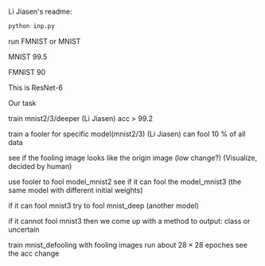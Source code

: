 Li Jiasen's readme:

```bash
python inp.py
```

run FMNIST or MNIST

MNIST 99.5

FMNIST 90

This is ResNet-6




Our task

train mnist2/3/deeper (Li Jiasen)
acc > 99.2

train a fooler for specific model(mnist2/3)  (Li Jiasen)
can fool 10 % of all data

see if the fooling image looks like the origin image (low change?)
(Visualize, decided by human)

use fooler to fool model_mnist2
see if it can fool the model_mnist3 (the same model with different initial weights)

if it can fool mnist3
try to fool mnist_deep (another model)

if it cannot fool mnist3
then we come up with a method to output: class or uncertain

train mnist_defooling with fooling images run about  $28 \times 28$ epoches
see the acc change
